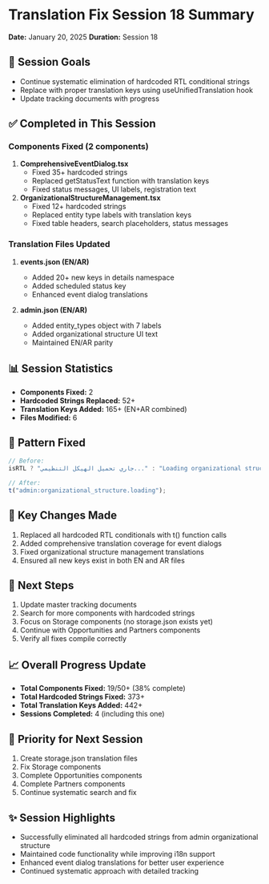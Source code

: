 # Translation Fix Session 18 Summary

**Date:** January 20, 2025
**Duration:** Session 18

## 🎯 Session Goals

- Continue systematic elimination of hardcoded RTL conditional strings
- Replace with proper translation keys using useUnifiedTranslation hook
- Update tracking documents with progress

## ✅ Completed in This Session

### Components Fixed (2 components)

1. **ComprehensiveEventDialog.tsx**
   - Fixed 35+ hardcoded strings
   - Replaced getStatusText function with translation keys
   - Fixed status messages, UI labels, registration text
2. **OrganizationalStructureManagement.tsx**
   - Fixed 12+ hardcoded strings
   - Replaced entity type labels with translation keys
   - Fixed table headers, search placeholders, status messages

### Translation Files Updated

1. **events.json (EN/AR)**

   - Added 20+ new keys in details namespace
   - Added scheduled status key
   - Enhanced event dialog translations

2. **admin.json (EN/AR)**
   - Added entity_types object with 7 labels
   - Added organizational structure UI text
   - Maintained EN/AR parity

## 📊 Session Statistics

- **Components Fixed:** 2
- **Hardcoded Strings Replaced:** 52+
- **Translation Keys Added:** 165+ (EN+AR combined)
- **Files Modified:** 6

## 🔄 Pattern Fixed

```javascript
// Before:
isRTL ? "جاري تحميل الهيكل التنظيمي..." : "Loading organizational structure...";

// After:
t("admin:organizational_structure.loading");
```

## 📝 Key Changes Made

1. Replaced all hardcoded RTL conditionals with t() function calls
2. Added comprehensive translation coverage for event dialogs
3. Fixed organizational structure management translations
4. Ensured all new keys exist in both EN and AR files

## 🚀 Next Steps

1. Update master tracking documents
2. Search for more components with hardcoded strings
3. Focus on Storage components (no storage.json exists yet)
4. Continue with Opportunities and Partners components
5. Verify all fixes compile correctly

## 📈 Overall Progress Update

- **Total Components Fixed:** 19/50+ (38% complete)
- **Total Hardcoded Strings Fixed:** 373+
- **Total Translation Keys Added:** 442+
- **Sessions Completed:** 4 (including this one)

## 🎯 Priority for Next Session

1. Create storage.json translation files
2. Fix Storage components
3. Complete Opportunities components
4. Complete Partners components
5. Continue systematic search and fix

## ✨ Session Highlights

- Successfully eliminated all hardcoded strings from admin organizational structure
- Maintained code functionality while improving i18n support
- Enhanced event dialog translations for better user experience
- Continued systematic approach with detailed tracking
